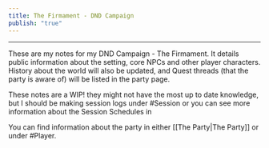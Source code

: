 ```yaml
---
title: The Firmament - DND Campaign
publish: "true"
---
```

---
These are my notes for my DND Campaign - The Firmament. It details public information about the setting, core NPCs and other player characters. History about the world will also be updated, and Quest threads (that the party is aware of) will be listed in the party page. 

These notes are a WIP! they might not have the most up to date knowledge, but I should be making session logs under #Session or you can see more information about the Session Schedules in 


You can find information about the party in either [[The Party|The Party]] or under #Player.



